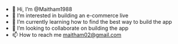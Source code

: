 - 👋 Hi, I’m @Maitham1988
- 👀 I’m interested in building an e-commerce live 
- 🌱 I’m currently learning how to find the best way to build the app
- 💞️ I’m looking to collaborate on building the app
- 📫 How to reach me maitham02@gmail.com

<!---
Maitham1988/Maitham1988 is a ✨ special ✨ repository because its `README.md` (this file) appears on your GitHub profile.
You can click the Preview link to take a look at your changes.
--->
